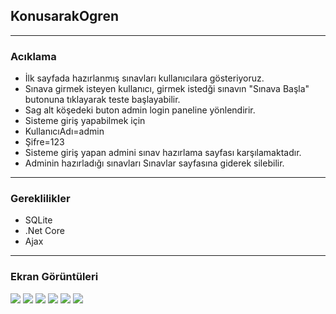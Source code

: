 ## KonusarakOgren
------------------------------------------

### Acıklama
* İlk sayfada hazırlanmış sınavları kullanıcılara gösteriyoruz.
* Sınava girmek isteyen kullanıcı, girmek istedği sınavın "Sınava Başla" butonuna tıklayarak teste başlayabilir.
* Sag alt köşedeki buton admin login paneline yönlendirir.
* Sisteme giriş yapabilmek için 
* KullanıcıAdı=admin
* Şifre=123
* Sisteme giriş yapan admini sınav hazırlama sayfası karşılamaktadır.
* Adminin hazırladığı sınavları Sınavlar sayfasına giderek silebilir.


------------------------------------------
### Gereklilikler

* SQLite
* .Net Core
* Ajax
------------------------------------------
### Ekran Görüntüleri

![](https://i.hizliresim.com/lcci7mm.png)
![](https://i.hizliresim.com/8m7316j.png)
![](https://i.hizliresim.com/if3j6hy.png)
![](https://i.hizliresim.com/7ixy5sj.png)
![](https://i.hizliresim.com/p3yzvf0.png)
![](https://i.hizliresim.com/nbrgoxr.png)
